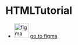 # HTMLTutorial

- <img src="https://cdn.jsdelivr.net/gh/devicons/devicon/icons/figma/figma-original.svg" height="40" alt="figma logo"/> [go to figma](https://www.figma.com/file/4nShFjkjghQEMbT0gQtVRS/HTMLTutorial?type=design&node-id=0-1&mode=design&t=tgx8cWZb5rm19fV4-0)
